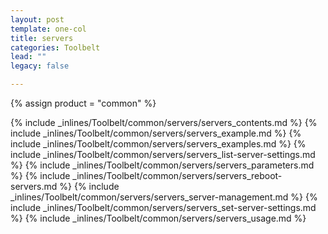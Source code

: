 ```yaml
---
layout: post
template: one-col
title: servers
categories: Toolbelt
lead: ""
legacy: false

---
```

{% assign product = "common" %}

{% include _inlines/Toolbelt/common/servers/servers_contents.md %}
{% include _inlines/Toolbelt/common/servers/servers_example.md %}
{% include _inlines/Toolbelt/common/servers/servers_examples.md %}
{% include _inlines/Toolbelt/common/servers/servers_list-server-settings.md %}
{% include _inlines/Toolbelt/common/servers/servers_parameters.md %}
{% include _inlines/Toolbelt/common/servers/servers_reboot-servers.md %}
{% include _inlines/Toolbelt/common/servers/servers_server-management.md %}
{% include _inlines/Toolbelt/common/servers/servers_set-server-settings.md %}
{% include _inlines/Toolbelt/common/servers/servers_usage.md %}

